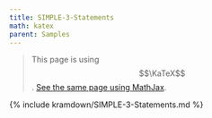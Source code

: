 ```yaml
---
title: SIMPLE-3-Statements
math: katex
parent: Samples
---
```


> This page is using $$\KaTeX$$.
> [See the same page using MathJax](../mathjax3/SIMPLE-3-Statements).

{% include kramdown/SIMPLE-3-Statements.md %}
